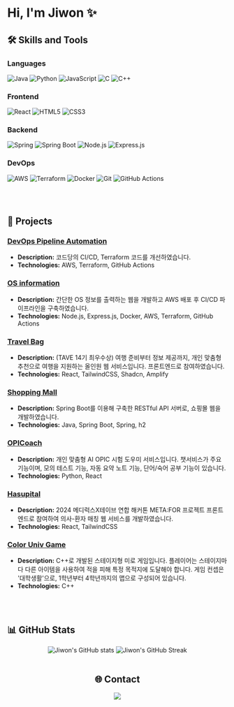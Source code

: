 # Hi, I'm Jiwon ✨

## 🛠 Skills and Tools

### Languages
![Java](https://img.shields.io/badge/Java-007396?style=flat-square&logo=Java&logoColor=white)
![Python](https://img.shields.io/badge/Python-3776AB?style=flat-square&logo=Python&logoColor=white)
![JavaScript](https://img.shields.io/badge/JavaScript-F7DF1E?style=flat-square&logo=JavaScript&logoColor=black)
![C](https://img.shields.io/badge/C-A8B9CC?style=flat-square&logo=C&logoColor=white)
![C++](https://img.shields.io/badge/C++-00599C?style=flat-square&logo=C%2B%2B&logoColor=white)

### Frontend
![React](https://img.shields.io/badge/React-61DAFB?style=flat-square&logo=React&logoColor=black)
![HTML5](https://img.shields.io/badge/HTML5-E34F26?style=flat-square&logo=HTML5&logoColor=white)
![CSS3](https://img.shields.io/badge/CSS3-1572B6?style=flat-square&logo=CSS3&logoColor=white)

### Backend
![Spring](https://img.shields.io/badge/Spring-6DB33F?style=flat-square&logo=Spring&logoColor=white)
![Spring Boot](https://img.shields.io/badge/Spring_Boot-6DB33F?style=flat-square&logo=SpringBoot&logoColor=white)
![Node.js](https://img.shields.io/badge/Node.js-339933?style=flat-square&logo=Node.js&logoColor=white)
![Express.js](https://img.shields.io/badge/Express.js-000000?style=flat-square&logo=Express&logoColor=white)

### DevOps
![AWS](https://img.shields.io/badge/AWS-232F3E?style=flat-square&logo=Amazon%20AWS&logoColor=white)
![Terraform](https://img.shields.io/badge/Terraform-623CE4?style=flat-square&logo=Terraform&logoColor=white)
![Docker](https://img.shields.io/badge/Docker-2496ED?style=flat-square&logo=Docker&logoColor=white)
![Git](https://img.shields.io/badge/Git-F05032?style=flat-square&logo=Git&logoColor=white)
![GitHub Actions](https://img.shields.io/badge/GitHub%20Actions-2088FF?style=flat-square&logo=GitHub%20Actions&logoColor=white)

<br>
<br>

## 🚀 Projects
### [DevOps Pipeline Automation](https://github.com/skkuding/codedang)
- **Description:** 코드당의 CI/CD, Terraform 코드를 개선하였습니다. 
- **Technologies:** AWS, Terraform, GitHub Actions
  
### [OS information](https://github.com/jiwonly/Infra)
- **Description:** 간단한 OS 정보를 출력하는 웹을 개발하고 AWS 배포 후 CI/CD 파이프라인을 구축하였습니다. 
- **Technologies:** Node.js, Express.js, Docker, AWS, Terraform, GitHub Actions

### [Travel Bag](https://github.com/M7-TAVE)
- **Description:** (TAVE 14기 최우수상) 여행 준비부터 정보 제공까지, 개인 맞춤형 추천으로 여행을 지원하는 올인원 웹 서비스입니다. 프론트엔드로 참여하였습니다.
- **Technologies:** React, TailwindCSS, Shadcn, Amplify

### [Shopping Mall](https://github.com/jiwonly/jpashop)
- **Description:** Spring Boot를 이용해 구축한 RESTful API 서버로, 쇼핑몰 웹을 개발하였습니다.
- **Technologies:** Java, Spring Boot, Spring, h2

### [OPICoach](https://github.com/OPICoach/OPICoach)
- **Description:** 개인 맞춤형 AI OPIC 시험 도우미 서비스입니다. 챗서비스가 주요 기능이며, 모의 테스트 기능, 자동 요약 노트 기능, 단어/숙어 공부 기능이 있습니다.
- **Technologies:** Python, React

### [Hasupital](https://github.com/MediluxXTaveHACK-TEAM3/HausPital-Frontend)
- **Description:** 2024 메디럭스X테이브 연합 해커톤 META:FOR 프로젝트 프론트엔드로 참여하여 의사-환자 매칭 웹 서비스를 개발하였습니다.
- **Technologies:** React, TailwindCSS

### [Color Univ Game](https://github.com/jiwonly/ColorUniv)
- **Description:** C++로 개발된 스테이지형 미로 게임입니다. 플레이어는 스테이지마다 다른 아이템을 사용하여 적을 피해 특정 목적지에 도달해야 합니다. 게임 컨셉은 '대학생활'으로, 1학년부터 4학년까지의 맵으로 구성되어 있습니다.
- **Technologies:** C++

<br>
<br>

## 📊 GitHub Stats
<div align="center"> <img src="https://github-readme-stats.vercel.app/api?username=jiwonly&show_icons=true&theme=default" alt="Jiwon's GitHub stats" /> <img src="https://github-readme-streak-stats.herokuapp.com/?user=jiwonly&theme=default" alt="Jiwon's GitHub Streak" />

<br>
<br>

## 🌐 Contact
<p align="center"> <a href="mailto:ysjjw2003@naver.com"><img src="https://img.shields.io/badge/email-ysjjw2003@naver.com-red?style=flat-square&logo=gmail&logoColor=white"/></a> 


